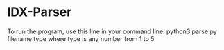 # IDX-Parser
To run the program, use this line in your command line:
python3 parse.py filename type
where type is any number from 1 to 5
